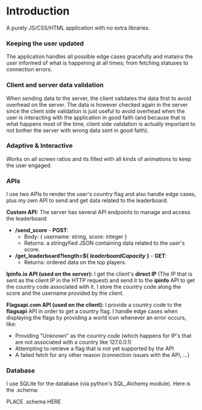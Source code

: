 # Introduction
A purely JS/CSS/HTML application with no extra libraries.

### Keeping the user updated
The application handles all possible edge cases gracefully and matains the user informed of what is happening at all times; from fetching statuses to connection errors.

### Client and server data validation
When sending data to the server, the client validates the data first to avoid overhead on the server. The data is however checked again in the server since the client side validation is just useful to avoid overhead when the user is interacting with the application in good faith (and because that is what happens most of the time, client side validation is actually important to not bother the server with wrong data sent in good faith).

### Adaptive & Interactive
Works on all screen ratios and its filled with all kinds of animations to keep the user engaged.

### APIs
I use two APIs to render the user's country flag and also handle edge cases, plus my own API to send and get data related to the leaderboard.

**Custom API:** The server has several API endpoints to manage and access the leaderboard:
- **/send_score** - **POST**:
    - Body: { username: string, score: integer }
    - Returns: a stringyfied JSON containing data related to the user's score.
- **/get_leaderboard?length=${ *leaderboardCapacity* }** - **GET**:
    - Returns: ordered data on the top players.

**Ipinfo.io API (used on the server):** I get the client's **direct IP** (The IP that is sent as the client IP in the HTTP request) and send it to the **ipinfo** API to get the country code associated with it. I store the country code along the score and the username provided by the client.

**Flagsapi.com API (used on the client):** I provide a country code to the **flagsapi** API in order to get a country flag. I handle edge cases when displaying the flags by providing a world icon whenever an error occurs, like:

- Providing "Unknown" as the country code (which happens for IP's that are not associated with a country like 127.0.0.1)
- Attempting to retrieve a flag that is not yet supported by the API
- A failed fetch for any other reason (connection issues with the API, ...)


### Database
I use SQLite for the database (via python's SQL_Alchemy module). Here is the .schema:


PLACE .schema HERE